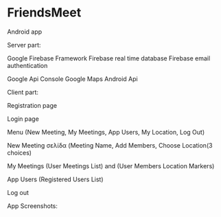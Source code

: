 # FriendsMeet
Android app

Server part: 

  Google Firebase Framework
  Firebase real time database
  Firebase email authentication

  Google Api Console
  Google Maps Android Api

Client part:

  Registration page

  Login page

  Menu
  (New Meeting, My Meetings, App Users, My Location, Log Out)

  New Meeting σελίδα
  (Meeting Name, Add Members, Choose Location(3 choices)

  My Meetings
  (User Meetings List) and (User Members Location Markers)

  App Users
	(Registered Users List)

  Log out


  App Screenshots:
  
  
